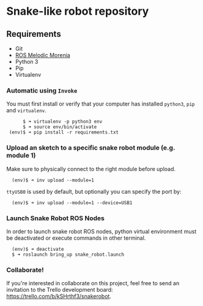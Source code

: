 # Snake-like robot repository

## Requirements
* Git
* [ROS Melodic Morenia](http://wiki.ros.org/melodic/)
* Python 3
* Pip
* Virtualenv

### Automatic using `Invoke`
You must first install or verify that your computer has installed `python3`, `pip` and `virtualenv`.

```
      $ ➜ virtualenv -p python3 env
      $ ➜ source env/bin/activate
 (env)$ ➜ pip install -r requirements.txt
```

### Upload an sketch to a specific snake robot module (e.g. module 1)
Make sure to physically connect to the right module before upload.
```
  (env)$ ➜ inv upload --module=1
```
`ttyUSB0` is used by default, but optionally you can specify the port by:
```
  (env)$ ➜ inv upload --module=1 --device=USB1
```

### Launch Snake Robot ROS Nodes
In order to launch snake robot ROS nodes, python virtual environment must be deactivated or execute commands in other terminal.
```
  (env)$ ➜ deactivate
  $ ➜ roslaunch bring_up snake_robot.launch
```

### Collaborate!
If you're interested in collaborate on this project, feel free to send an invitation to the Trello development board: https://trello.com/b/kSHrthf3/snakerobot.
